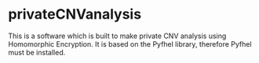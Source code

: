 # privateCNVanalysis
This is a software which is built to make private CNV analysis using Homomorphic Encryption. 
It is based on the Pyfhel library, therefore Pyfhel must be installed.
